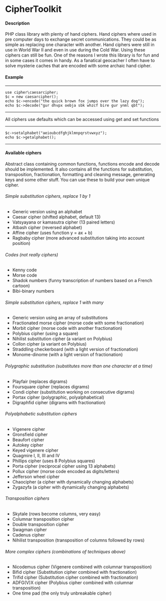 # CipherToolkit

#### Description

PHP class library with plenty of hand ciphers. Hand ciphers where used in pre computer days to exchange secret communications. They could be as simple as replacing one character with another. Hand ciphers were still in use in World War II and even in use during the Cold War. Using these ciphers can still be fun. One of the reasons I wrote this library is for fun and in some cases it comes in handy. As a fanatical geocacher I often have to solve mysterie caches that are encoded with some archaic hand cipher.

#### Example
---
    use cipher\caesarcipher;
    $c = new caesarcipher();
    echo $c->encode("the quick brown fox jumps over the lazy dog");
    echo $c->decode("gur dhvpx oebja sbk whzcf bire gur ynml qbt");
---

All ciphers use defaults which can be accessed using get and set functions

---
    $c->setalphabet("aeioubcdfghjklmnpqrstvwxyz");
    echo $c->getalphabet();
---


#### Available ciphers

Abstract class containing common functions, functions encode and decode should be implemented. It also contains all the functions for substitution, transposition, fractionation, formatting and cleaning message, generating keys and some other stuff. You can use these to build your own unique cipher.

###### Simple substitution ciphers, replace 1 by 1
- Generic version using an alphabet
- Caesar cipher (shifted alphabet, default 13)
- Vatsyayana or kamasutra cipher (13 paired letters)
- Atbash cipher (reversed alphabet)
- Affine cipher (uses function y = ax + b)
- Ragbaby cipher (more advanced substitution taking into account position)

###### Codes (not really ciphers)
- Kenny code
- Morse code
- Shadok numbers (funny transcription of numbers based on a French cartoon)
- Bibi-binary numbers

###### Simple substitution ciphers, replace 1 with many
- Generic version using an array of substitutions
- Fractionated morse cipher (morse code with some fractionation)
- Morbit cipher (morse code with another fractionation)
- Polybius cipher (using a square)
- Nihilist substitution cipher (a variant on Polybius)
- Collon cipher (a variant on Polybius)
- Straddling checkerboard (with a light version of fractionation)
- Monome-dinome (with a light version of fractionation)

###### Polygraphic substitution (substitutes more than one character at a time)
- Playfair (replaces digrams)
- Foursquare cipher (replaces digrams)
- Condi cipher (substitution working on consecutive digrams)
- Portax cipher (polygraphic, polyalphabetical)
- Digraphfid cipher (digrams with fractionation)

###### Polyalphabetic substitution ciphers
- Vigenere cipher
- Gronsfield cipher
- Beaufort cipher
- Autokey cipher
- Keyed vigenere cipher
- Quagmire I, II, III and IV
- Phillips cipher (uses 8 Polybius squares)
- Porta cipher (reciprocal cipher using 13 alphabets)
- Pollux cipher (morse code encoded as digits/letters)
- Jefferson wheel cipher
- Chaocipher (a cipher with dynamically changing alphabets)
- Zygazyfa (a cipher with dynamically changing alphabets) 

###### Transposition ciphers
- Skytale (rows become columns, very easy)
- Columnar transposition cipher
- Double transposition cipher
- Swagman cipher
- Cadenus cipher
- Nihilist transposition (transposition of columns followed by rows)

###### More complex ciphers (combinations of techniques above)
- Nicodemus cipher (Vigenere combined with columnar transposition)
- Bifid cipher    (Substitution cipher combined with fractionation)
- Trifid cipher   (Substitution cipher combined with fractionation)
- ADFG(V)X cipher (Polybius cipher combined with columnar transposition)
- One time pad    (the only truly unbreakable cipher)
